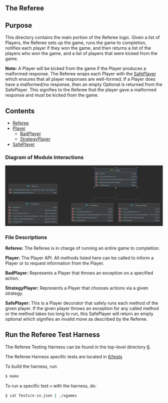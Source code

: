 The Referee
---

## Purpose

This directory contains the main portion of the Referee logic. Given a list of Players, the Referee
sets up the game, runs the game to completion, notifies each player if they won the game, and then
returns a list of the players who won the game, and a list of players that were kicked from the game.

**Note:** A Player will be kicked from the game if the Player produces a malformed response. The Referee wraps
each Player with the [SafePlayer](SafePlayer.java) which ensures that all player responses are well-formed. 
If a Player does have a malformed/no response, then an empty Optional is returned from the SafePlayer.
This signifies to the Referee that the player gave a malformed response and must be kicked from the game.

## Contents

- [Referee](Referee.java)
- [Player](Player.java)
    - [BadPlayer](BadPlayer.java)
    - [StrategyPlayer](StrategyPlayer.java)
- [SafePlayer](SafePlayer.java)

### Diagram of Module Interactions
![](../../../../../README_resources/referee.png)

### File Descriptions

**Referee:** The Referee is in charge of running an entire game to completion.

**Player:** The Player API. All methods listed here can be called to inform a Player or to request
information from the Player.

**BadPlayer:** Represents a Player that throws an exception on a specified action.

**StrategyPlayer:** Represents a Player that chooses actions via a given strategy.

**SafePlayer:** This is a Player decorator that safely runs each method of the given player. If the 
given player throws an exception for any called method or the method takes too long to run, this SafePlayer will return an empty 
optional which signifies an invalid move as described by the Referee.

## Run the Referee Test Harness

The Referee Testing Harness can be found in the top-level directory [6](../../../../../../6).

The Referee Harness specific tests are located in [6/tests](../../../../../../6/Tests)

To build the harness, run:
```sh
$ make
```

To run a specific test `n` with the harness, do:
```sh
$ cat Tests/n-in.json | ./xgames
```
